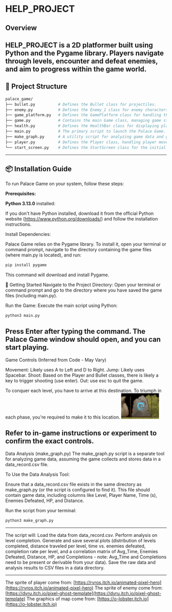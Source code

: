 # HELP_PROJECT

## Overview

HELP_PROJECT is a 2D platformer built using Python and the Pygame library. Players navigate through levels, encounter and defeat enemies, and aim to progress within the game world.
---
## 📂 Project Structure

```bash
palace_game/
├── bullet.py          # Defines the Bullet class for projectiles.
├── enemy.py           # Defines the Enemy_1 class for enemy characters.
├── game_platform.py   # Defines the GamePlatform class for handling the game environment.
├── game.py            # Contains the main Game class, managing game state and logic.
├── health.py          # Defines the HealthBar class for displaying player health.
├── main.py            # The primary script to launch the Palace Game.
├── make_graph.py      # A utility script for analyzing game data and generating visualizations.
├── player.py          # Defines the Player class, handling player movement and actions.
└── start_screen.py    # Defines the StartScreen class for the initial game menu.
```
---
## 📦 Installation Guide

To run Palace Game on your system, follow these steps:

**Prerequisites:**

**Python 3.13.0** installed:

If you don't have Python installed, download it from the official Python website (https://www.python.org/downloads/) and follow the installation instructions.

Install Dependencies:

Palace Game relies on the Pygame library. To install it, open your terminal or command prompt, navigate to the directory containing the game files (where main.py is located), and run:

 ```bash
pip install pygame
 ```
This command will download and install Pygame.

🚀 Getting Started
Navigate to the Project Directory: Open your terminal or command prompt and go to the directory where you have saved the game files (including main.py).

Run the Game: Execute the main script using Python:

 ```bash
python3 main.py
 ```
 Press Enter after typing the command. The Palace Game window should open, and you can start playing.
---
Game Controls (Inferred from Code - May Vary)

Movement: Likely uses A to Left and D to Right.
Jump: Likely uses Spacebar.
Shoot: Based on the Player and Bullet classes, there is likely a key to trigger shooting (use enter).
Out: use esc to quit the game.

To conquer each level, you have to arrive at this destination.
To triumph in each phase, you're required to make it to this location.
![chack point.png](chack%20point.png)

Refer to in-game instructions or experiment to confirm the exact controls.
---
Data Analysis (make_graph.py)
The make_graph.py script is a separate tool for analyzing game data, assuming the game collects and stores data in a data_record.csv file.

To Use the Data Analysis Tool:

Ensure that a data_record.csv file exists in the same directory as make_graph.py (or the script is configured to find it). This file should contain game data, including columns like Level, Player Name, Time (s), Enemies Defeated, HP, and Distance.

Run the script from your terminal:

 ```bash
python3 make_graph.py
 ```
---
The script will:
Load the data from data_record.csv.
Perform analysis on level completion.
Generate and save several plots (distribution of levels completed, distance traveled per level, time vs. enemies defeated, completion rate per level, and a correlation matrix of Avg_Time, Enemies Defeated, Distance, HP, and Completions - note: Avg_Time and Completions need to be present or derivable from your data).
Save the raw data and analysis results to CSV files in a data directory.

---
The sprite of player come from: [https://rvros.itch.io/animated-pixel-hero](https://rvros.itch.io/animated-pixel-hero)
The sprite of enemy come from: [https://dyru.itch.io/pixel-ghost-template](https://dyru.itch.io/pixel-ghost-template)
The graphics of map come from: [https://o-lobster.itch.io](https://o-lobster.itch.io)
